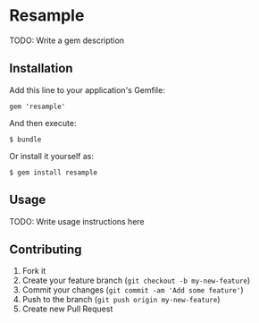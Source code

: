 # Resample

TODO: Write a gem description

## Installation

Add this line to your application's Gemfile:

    gem 'resample'

And then execute:

    $ bundle

Or install it yourself as:

    $ gem install resample

## Usage

TODO: Write usage instructions here

## Contributing

1. Fork it
2. Create your feature branch (`git checkout -b my-new-feature`)
3. Commit your changes (`git commit -am 'Add some feature'`)
4. Push to the branch (`git push origin my-new-feature`)
5. Create new Pull Request
